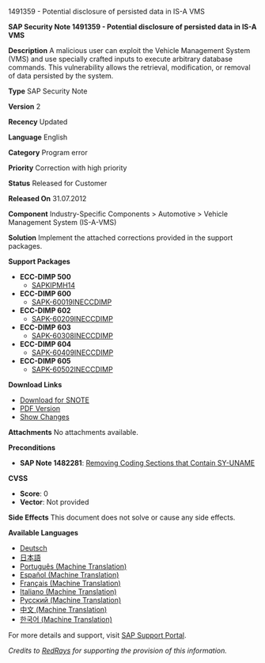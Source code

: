 1491359 - Potential disclosure of persisted data in IS-A VMS

**SAP Security Note 1491359 - Potential disclosure of persisted data in IS-A VMS**

**Description**
A malicious user can exploit the Vehicle Management System (VMS) and use specially crafted inputs to execute arbitrary database commands. This vulnerability allows the retrieval, modification, or removal of data persisted by the system.

**Type**
SAP Security Note

**Version**
2

**Recency**
Updated

**Language**
English

**Category**
Program error

**Priority**
Correction with high priority

**Status**
Released for Customer

**Released On**
31.07.2012

**Component**
Industry-Specific Components > Automotive > Vehicle Management System (IS-A-VMS)

**Solution**
Implement the attached corrections provided in the support packages.

**Support Packages**
- **ECC-DIMP 500**
  - [SAPKIPMH14](https://me.sap.com/supportpackage/SAPKIPMH14)
- **ECC-DIMP 600**
  - [SAPK-60019INECCDIMP](https://me.sap.com/supportpackage/SAPK-60019INECCDIMP)
- **ECC-DIMP 602**
  - [SAPK-60209INECCDIMP](https://me.sap.com/supportpackage/SAPK-60209INECCDIMP)
- **ECC-DIMP 603**
  - [SAPK-60308INECCDIMP](https://me.sap.com/supportpackage/SAPK-60308INECCDIMP)
- **ECC-DIMP 604**
  - [SAPK-60409INECCDIMP](https://me.sap.com/supportpackage/SAPK-60409INECCDIMP)
- **ECC-DIMP 605**
  - [SAPK-60502INECCDIMP](https://me.sap.com/supportpackage/SAPK-60502INECCDIMP)

**Download Links**
- [Download for SNOTE](https://notesdownloads.sap.com/note/0040000008825902017)
- [PDF Version](https://userapps.support.sap.com/sap/support/sfm/notes/print/0001491359?language=en-US&token=F153817DDC350585151ED693BBE7979F)
- [Show Changes](https://me.sap.com/notesLatestChanges/0001491359/E/diff)

**Attachments**
No attachments available.

**Preconditions**
- **SAP Note 1482281**: [Removing Coding Sections that Contain SY-UNAME](https://me.sap.com/notes/1482281)

**CVSS**
- **Score**: 0
- **Vector**: Not provided

**Side Effects**
This document does not solve or cause any side effects.

**Available Languages**
- [Deutsch](https://me.sap.com/notes/0001491359/D)
- [日本語](https://me.sap.com/notes/0001491359/J)
- [Português (Machine Translation)](https://me.sap.com/notes/0001491359/P)
- [Español (Machine Translation)](https://me.sap.com/notes/0001491359/S)
- [Français (Machine Translation)](https://me.sap.com/notes/0001491359/F)
- [Italiano (Machine Translation)](https://me.sap.com/notes/0001491359/I)
- [Русский (Machine Translation)](https://me.sap.com/notes/0001491359/R)
- [中文 (Machine Translation)](https://me.sap.com/notes/0001491359/1)
- [한국어 (Machine Translation)](https://me.sap.com/notes/0001491359/3)

For more details and support, visit [SAP Support Portal](https://me.sap.com/).

*Credits to [RedRays](https://redrays.io) for supporting the provision of this information.*